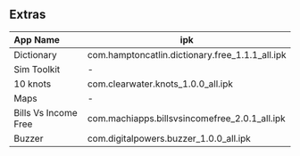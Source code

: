 ## Extras ##

   | App Name  | ipk    |
   | :-------- |  --- |
   |Dictionary|		com.hamptoncatlin.dictionary.free_1.1.1_all.ipk	
   |Sim Toolkit|		-
   |10 knots|		com.clearwater.knots_1.0.0_all.ipk
   |Maps|		-
   |Bills Vs Income Free|com.machiapps.billsvsincomefree_2.0.1_all.ipk	
   |Buzzer		|com.digitalpowers.buzzer_1.0.0_all.ipk
